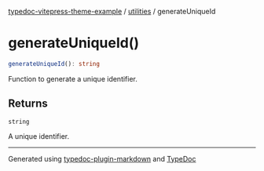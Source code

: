 [typedoc-vitepress-theme-example](../../index.md) / [utilities](../index.md) / generateUniqueId

# generateUniqueId()

```ts
generateUniqueId(): string
```

Function to generate a unique identifier.

## Returns

`string`

A unique identifier.

***

Generated using [typedoc-plugin-markdown](https://www.npmjs.com/package/typedoc-plugin-markdown) and [TypeDoc](https://typedoc.org/)
